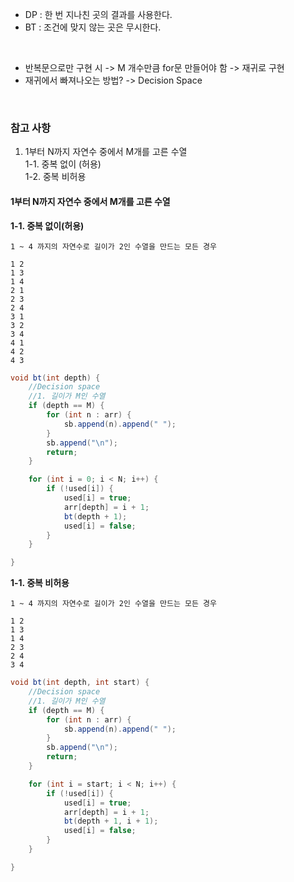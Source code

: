 
- DP : 한 번 지나친 곳의 결과를 사용한다.  
- BT : 조건에 맞지 않는 곳은 무시한다.  
  
<br>

- 반복문으로만 구현 시 -> M 개수만큼 for문 만들어야 함 -> 재귀로 구현
- 재귀에서 빠져나오는 방법? -> Decision Space

<br>

### 참고 사항

1. 1부터 N까지 자연수 중에서 M개를 고른 수열   
  1-1. 중복 없이 (허용)  
  1-2. 중복 비허용  

#### 1부터 N까지 자연수 중에서 M개를 고른 수열 

<b>1-1. 중복 없이(허용)</b>  

```agsl
1 ~ 4 까지의 자연수로 길이가 2인 수열을 만드는 모든 경우

1 2
1 3
1 4
2 1
2 3
2 4
3 1
3 2
3 4
4 1
4 2
4 3
```

```java
void bt(int depth) {
    //Decision space
    //1. 길이가 M인 수열
    if (depth == M) {
        for (int n : arr) {
            sb.append(n).append(" ");
        }
        sb.append("\n");
        return;
    }

    for (int i = 0; i < N; i++) {
        if (!used[i]) {
            used[i] = true;
            arr[depth] = i + 1;
            bt(depth + 1);
            used[i] = false;
        }
    }

}
```

<b>1-1. 중복 비허용</b>  
```agsl
1 ~ 4 까지의 자연수로 길이가 2인 수열을 만드는 모든 경우

1 2
1 3
1 4
2 3
2 4
3 4
```

```java
void bt(int depth, int start) {
    //Decision space
    //1. 길이가 M인 수열
    if (depth == M) {
        for (int n : arr) {
            sb.append(n).append(" ");
        }
        sb.append("\n");
        return;
    }

    for (int i = start; i < N; i++) {
        if (!used[i]) {
            used[i] = true;
            arr[depth] = i + 1;
            bt(depth + 1, i + 1);
            used[i] = false;
        }
    }

}
```

